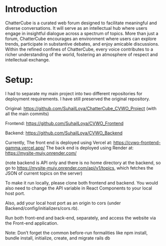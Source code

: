 # Introduction

ChatterCube is a curated web forum designed to facilitate meaningful and diverse conversations. It will serve as an intellectual hub where users engage in insightful dialogue across a spectrum of topics. More than just a forum, ChatterCube encourages an environment where users can explore trends, participate in substantive debates, and enjoy amicable discussions. Within the refined confines of ChatterCube, every voice contributes to a richer understanding of the world, fostering an atmosphere of respect and intellectual exchange.

# Setup:

I had to separate my main project into two different repositories for deployment requirements. I have still preserved the original repository.

Original: https://github.com/SuhailLoya/ChatterCube_CVWO_Project (with all the main commits)

Frontend: https://github.com/SuhailLoya/CVWO_Frontend

Backend: https://github.com/SuhailLoya/CVWO_Backend

Currently,
The front end is deployed using Vercel at: https://cvwo-frontend-gamma.vercel.app/
The back end is deployed using Render at: https://mysite-muiy.onrender.com/

(note backend is API only and there is no home directory at the backend, so go to https://mysite-muiy.onrender.com/api/v1/topics, which fetches the JSON of current topics on the server)

To make it run locally, please clone both frontend and backend. You would also need to change the API variable in React Components to your local host port.

Also, add your local host port as an origin to cors (under Backend/config/initializers/cors.rb).

Run both front-end and back-end, separately, and access the website via the Front-end application.

Note: Don’t forget the common before-run formalities like npm install, bundle install, initialize, create, and migrate rails db
